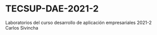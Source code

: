 # TECSUP-DAE-2021-2
Laboratorios del curso desarrollo de aplicación empresariales 2021-2 Carlos Sivincha
